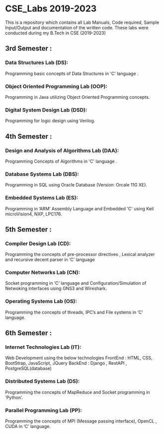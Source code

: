 # CSE_Labs 2019-2023
This is a repository which contains all Lab Manuals, Code required, Sample Input/Output and documentation of the written code. These labs were conducted during my B.Tech in CSE (2019-2023)

## 3rd Semester :

### Data Structures Lab (DS): 
Programming basic concepts of Data Structures in 'C' language .

### Object Oriented Programming Lab (OOP):
Programming in Java utilizing Object Oriented Programming concepts.

### Digital System Design Lab (DSD):
Programming for logic design using Verilog.

## 4th Semester :

### Design and Analysis of Algorithms Lab (DAA): 
Programming Concepts of Algorithms in 'C' language .

### Database Systems Lab (DBS):
Programming in SQL using Oracle Database (Version: Orcale 11G XE).

### Embedded Systems Lab (ES):
Programming in ‘ARM’ Assembly Language and Embedded 'C' using Keil microVision4, NXP, LPC176.

## 5th Semester :

### Compiler Design Lab (CD):
Programming the concepts of pre-processor directives ,  Lexical analyzer and recursive decent parser in ‘C’ language

### Computer Networks Lab (CN):
Socket programming in ‘C’ language and Configuration/Simulation of Netwoking interfaces using GNS3 and Wireshark.

### Operating Systems Lab (OS):
Programming the concepts of threads, IPC’s and File systems in ‘C’ language.

## 6th Semester :

### Internet Technologies Lab (IT):
Web Development using the below technologies
FrontEnd : HTML, CSS, BootStrap, JavaScript, JQuery 
BackEnd : Django , RestAPI , PostgreSQL(database)

### Distributed Systems Lab (DS):
Programming the concepts of MapReduce and Socket programming in ‘Python’.

### Parallel Programming Lab (PP):
Programming the concepts of MPI (Message passing interface), OpenCL , CUDA in ‘C’ language. 
